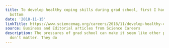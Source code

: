 ```yaml
---
title: To develop healthy coping skills during grad school, first I had to hit rock
  bottom
date: '2018-11-15'
linkTitle: https://www.sciencemag.org/careers/2018/11/develop-healthy-coping-skills-during-grad-school-first-i-had-hit-rock-bottom
source: Business and Editorial articles from Science Careers
description: The pressures of grad school can make it seem like other parts of life
  don’t matter. They do
---
```

